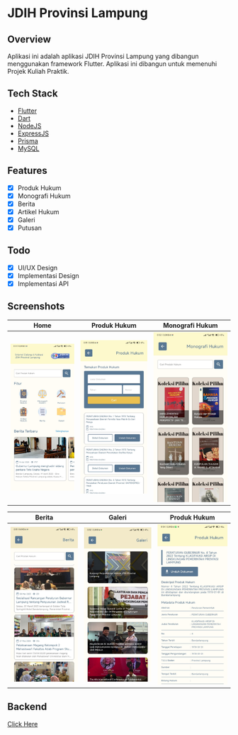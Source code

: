 # JDIH Provinsi Lampung

## Overview

Aplikasi ini adalah aplikasi JDIH Provinsi Lampung yang dibangun menggunakan framework Flutter. Aplikasi ini dibangun untuk memenuhi Projek Kuliah Praktik.

## Tech Stack

- [Flutter](https://flutter.dev/)
- [Dart](https://dart.dev/)
- [NodeJS](https://nodejs.org/en/)
- [ExpressJS](https://expressjs.com/)
- [Prisma](https://www.prisma.io/)
- [MySQL](https://www.mysql.com/)

## Features

- [x] Produk Hukum
- [x] Monografi Hukum
- [x] Berita
- [x] Artikel Hukum
- [x] Galeri
- [x] Putusan

## Todo

- [x] UI/UX Design
- [x] Implementasi Design
- [x] Implementasi API

## Screenshots

| Home | Produk Hukum | Monografi Hukum |
|:-:|:-:|:-:|
| ![Home](./docs/home.jpg) | ![Produk Hukum](./docs/produkhukum.jpg) | ![Monografi Hukum](./docs/monografi.jpg) |

| Berita | Galeri | Produk Hukum |
|:-:|:-:|:-:|
| ![Home](./docs/berita.jpg) | ![Produk Hukum](./docs/galeri.jpg) | ![Monografi Hukum](./docs/produkhum.jpg) |


## Backend

[Click Here](https://github.com/maybeenang/JDIH-prov-lampung-backend)



